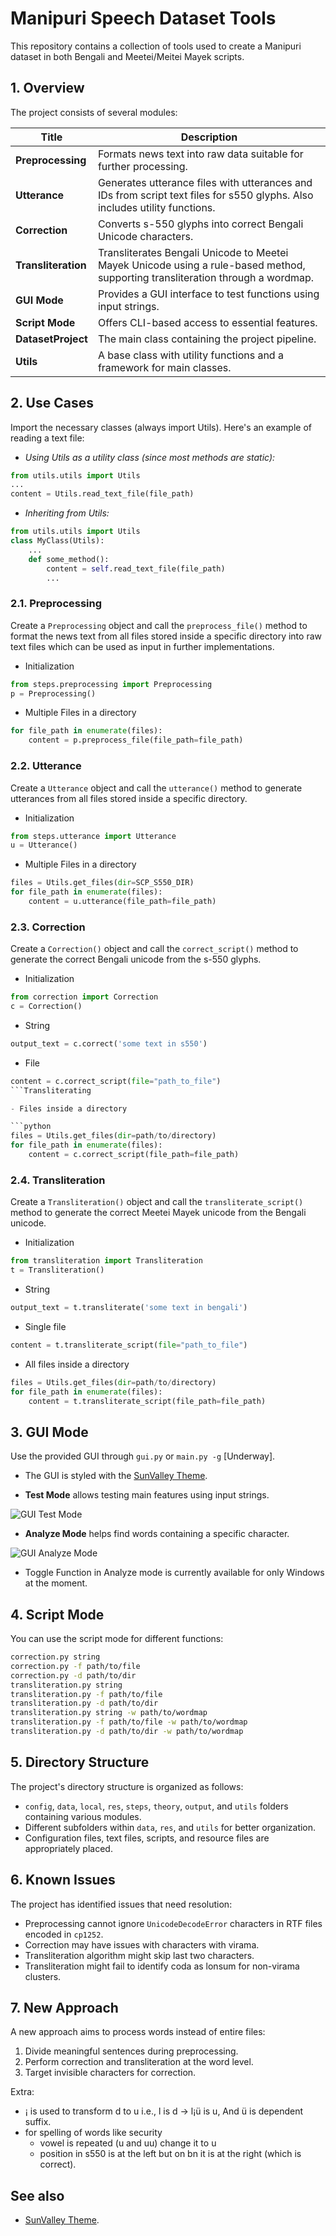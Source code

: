 # Manipuri Speech Dataset Tools

This repository contains a collection of tools used to create a Manipuri dataset in both Bengali and Meetei/Meitei Mayek scripts.

## 1. Overview

The project consists of several modules:

| Title               | Description                                                                                                                     |
| ------------------- | ------------------------------------------------------------------------------------------------------------------------------- |
| **Preprocessing**   | Formats news text into raw data suitable for further processing.                                                                |
| **Utterance**       | Generates utterance files with utterances and IDs from script text files for s550 glyphs. Also includes utility functions.      |
| **Correction**      | Converts s-550 glyphs into correct Bengali Unicode characters.                                                                  |
| **Transliteration** | Transliterates Bengali Unicode to Meetei Mayek Unicode using a rule-based method, supporting transliteration through a wordmap. |
| **GUI Mode**        | Provides a GUI interface to test functions using input strings.                                                                 |
| **Script Mode**     | Offers CLI-based access to essential features.                                                                                  |
| **DatasetProject**  | The main class containing the project pipeline.                                                                                 |
| **Utils**           | A base class with utility functions and a framework for main classes.                                                           |

## 2. Use Cases

Import the necessary classes (always import Utils). Here's an example of reading a text file:

- _Using Utils as a utility class (since most methods are static):_

```python
from utils.utils import Utils
...
content = Utils.read_text_file(file_path)
```

- _Inheriting from Utils:_

```python
from utils.utils import Utils
class MyClass(Utils):
    ...
    def some_method():
        content = self.read_text_file(file_path)
        ...
```

### 2.1. Preprocessing

Create a `Preprocessing` object and call the `preprocess_file()` method to format the news text from all files stored inside a specific directory into raw text files which can be used as input in further implementations.

- Initialization

```python
from steps.preprocessing import Preprocessing
p = Preprocessing()
```

- Multiple Files in a directory

```python
for file_path in enumerate(files):
    content = p.preprocess_file(file_path=file_path)
```

### 2.2. Utterance

Create a `Utterance` object and call the `utterance()` method to generate utterances from all files stored inside a specific directory.

- Initialization

```python
from steps.utterance import Utterance
u = Utterance()
```

- Multiple Files in a directory

```python
files = Utils.get_files(dir=SCP_S550_DIR)
for file_path in enumerate(files):
    content = u.utterance(file_path=file_path)
```

### 2.3. Correction

Create a `Correction()` object and call the `correct_script()` method to generate the correct Bengali unicode from the s-550 glyphs.

- Initialization

```python
from correction import Correction
c = Correction()
```

- String

```python
output_text = c.correct('some text in s550')
```

- File

````python
content = c.correct_script(file="path_to_file")
```Transliterating

- Files inside a directory

```python
files = Utils.get_files(dir=path/to/directory)
for file_path in enumerate(files):
    content = c.correct_script(file_path=file_path)
````

### 2.4. Transliteration

Create a `Transliteration()` object and call the `transliterate_script()` method to generate the correct Meetei Mayek unicode from the Bengali unicode.

- Initialization

```python
from transliteration import Transliteration
t = Transliteration()
```

- String

```python
output_text = t.transliterate('some text in bengali')
```

- Single file

```python
content = t.transliterate_script(file="path_to_file")
```

- All files inside a directory

```python
files = Utils.get_files(dir=path/to/directory)
for file_path in enumerate(files):
    content = t.transliterate_script(file_path=file_path)
```

## 3. GUI Mode

Use the provided GUI through `gui.py` or `main.py -g` [Underway].

- The GUI is styled with the [SunValley Theme](https://github.com/rdbende/Sun-Valley-ttk-theme).

- **Test Mode** allows testing main features using input strings.

![GUI Test Mode](./images/test_snap.png)

- **Analyze Mode** helps find words containing a specific character.

![GUI Analyze Mode](./images/analyze_snap.png)

- Toggle Function in Analyze mode is currently available for only Windows at the moment.

## 4. Script Mode

You can use the script mode for different functions:

```bash
correction.py string
correction.py -f path/to/file
correction.py -d path/to/dir
transliteration.py string
transliteration.py -f path/to/file
transliteration.py -d path/to/dir
transliteration.py string -w path/to/wordmap
transliteration.py -f path/to/file -w path/to/wordmap
transliteration.py -d path/to/dir -w path/to/wordmap
```

## 5. Directory Structure

The project's directory structure is organized as follows:

- `config`, `data`, `local`, `res`, `steps`, `theory`, `output`, and `utils` folders containing various modules.
- Different subfolders within `data`, `res`, and `utils` for better organization.
- Configuration files, text files, scripts, and resource files are appropriately placed.

## 6. Known Issues

The project has identified issues that need resolution:

- Preprocessing cannot ignore `UnicodeDecodeError` characters in RTF files encoded in `cp1252`.
- Correction may have issues with characters with virama.
- Transliteration algorithm might skip last two characters.
- Transliteration might fail to identify coda as lonsum for non-virama clusters.

## 7. New Approach

A new approach aims to process words instead of entire files:

1. Divide meaningful sentences during preprocessing.
2. Perform correction and transliteration at the word level.
3. Target invisible characters for correction.

Extra:

- ¡ is used to transform d to u i.e., l is d -> l¡ü is u, And ü is dependent suffix.
- for spelling of words like security
  - vowel is repeated (u and uu) change it to u
  - position in s550 is at the left but on bn it is at the right (which is correct).

## See also

- [SunValley Theme](https://github.com/rdbende/Sun-Valley-ttk-theme).
